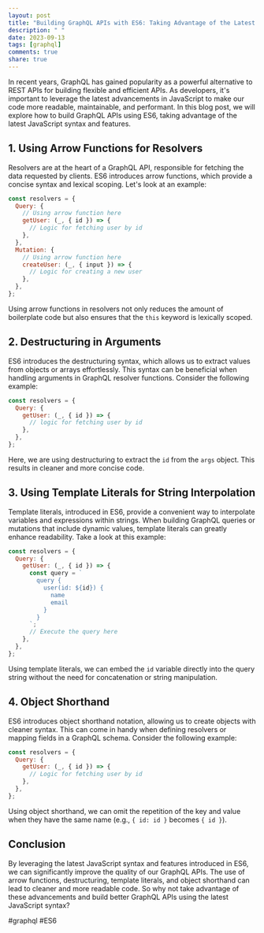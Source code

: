 ```yaml
---
layout: post
title: "Building GraphQL APIs with ES6: Taking Advantage of the Latest JavaScript Syntax"
description: " "
date: 2023-09-13
tags: [graphql]
comments: true
share: true
---
```


In recent years, GraphQL has gained popularity as a powerful alternative to REST APIs for building flexible and efficient APIs. As developers, it's important to leverage the latest advancements in JavaScript to make our code more readable, maintainable, and performant. In this blog post, we will explore how to build GraphQL APIs using ES6, taking advantage of the latest JavaScript syntax and features.

## 1. Using Arrow Functions for Resolvers

Resolvers are at the heart of a GraphQL API, responsible for fetching the data requested by clients. ES6 introduces arrow functions, which provide a concise syntax and lexical scoping. Let's look at an example:

```javascript
const resolvers = {
  Query: {
    // Using arrow function here
    getUser: (_, { id }) => {
      // Logic for fetching user by id
    },
  },
  Mutation: {
    // Using arrow function here
    createUser: (_, { input }) => {
      // Logic for creating a new user
    },
  },
};
```

Using arrow functions in resolvers not only reduces the amount of boilerplate code but also ensures that the `this` keyword is lexically scoped.

## 2. Destructuring in Arguments

ES6 introduces the destructuring syntax, which allows us to extract values from objects or arrays effortlessly. This syntax can be beneficial when handling arguments in GraphQL resolver functions. Consider the following example:

```javascript
const resolvers = {
  Query: {
    getUser: (_, { id }) => {
      // logic for fetching user by id
    },
  },
};
```

Here, we are using destructuring to extract the `id` from the `args` object. This results in cleaner and more concise code.

## 3. Using Template Literals for String Interpolation

Template literals, introduced in ES6, provide a convenient way to interpolate variables and expressions within strings. When building GraphQL queries or mutations that include dynamic values, template literals can greatly enhance readability. Take a look at this example:

```javascript
const resolvers = {
  Query: {
    getUser: (_, { id }) => {
      const query = `
        query {
          user(id: ${id}) {
            name
            email
          }
        }
      `;
      // Execute the query here
    },
  },
};
```

Using template literals, we can embed the `id` variable directly into the query string without the need for concatenation or string manipulation.

## 4. Object Shorthand

ES6 introduces object shorthand notation, allowing us to create objects with cleaner syntax. This can come in handy when defining resolvers or mapping fields in a GraphQL schema. Consider the following example:

```javascript
const resolvers = {
  Query: {
    getUser: (_, { id }) => {
      // Logic for fetching user by id
    },
  },
};
```

Using object shorthand, we can omit the repetition of the key and value when they have the same name (e.g., `{ id: id }` becomes `{ id }`).

## Conclusion

By leveraging the latest JavaScript syntax and features introduced in ES6, we can significantly improve the quality of our GraphQL APIs. The use of arrow functions, destructuring, template literals, and object shorthand can lead to cleaner and more readable code. So why not take advantage of these advancements and build better GraphQL APIs using the latest JavaScript syntax?

#graphql #ES6